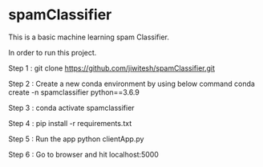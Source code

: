 # spamClassifier
This is a basic machine learning spam Classifier. 

In order to run this project.

Step 1 : git clone https://github.com/jiwitesh/spamClassifier.git


Step 2 : Create a new conda environment by using below command
         conda create -n spamclassifier python==3.6.9
         
Step 3 : conda activate spamclassifier

Step 4 : pip install -r requirements.txt

Step 5 : Run the app 
              python clientApp.py
              
Step 6 : Go to browser and hit  localhost:5000
